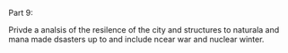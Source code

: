 Part 9:

Privde a analsis of the resilence of the city and structures to naturala and mana made dsasters up to and include ncear war and nuclear winter.
